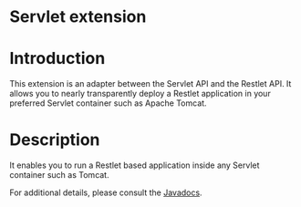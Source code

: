 Servlet extension
=================

Introduction
============

This extension is an adapter between the Servlet API and the Restlet
API. It allows you to nearly transparently deploy a Restlet application
in your preferred Servlet container such as Apache Tomcat.

Description
===========

It enables you to run a Restlet based application inside any Servlet
container such as Tomcat.

For additional details, please consult the
[Javadocs](http://www.restlet.org/documentation/2.0/jee/ext/org/restlet/ext/servlet/package-summary.html).

